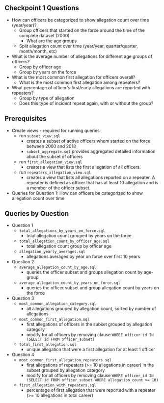 ## Checkpoint 1 Questions
* How can officers be categorized to show allegation count over time (year/year)?
    * Group officers that started on the force around the time of the complete dataset (2000)
        * What are the age groups
    * Split allegation count over time (year/year, quarter/quarter, month/month, etc)
* What is the average number of allegations for different age groups of officers?
    * Group by officer age
    * Group by years on the force
* What is the most common first allegation for officers overall?
    * What is the most common first allegation among repeaters?
* What percentage of officer's first/early allegations are reported with repeaters?
    * Group by type of allegation
    * Does this type of incident repeat again, with or without the group?


## Prerequisites 
* Create views - required for running queries
    - run `subset_view.sql`
        - creates a subset of active officers whom started on the force between 2000 and 2018
        - `subset_aggregate.sql` provides aggregated detailed information about the subset of officers
    - run `first_allegation_view.sql`
        - creates a view that lists the first allegation of all officers.
    - run `repeaters_allegation_view.sql`
        - creates a view that lists all allegations reported on a repeater. A repeater is defined as officer that has at least 10 allegation and is a member of the officer subset.
* Queries for Question 1: How can officers be categorized to show allegation count over time

## Queries by Question
* Question 1
    - `total_allegations_by_years_on_force.sql`
        - total allegation count grouped by years on the force
    - `total_allegation_count_by_officer_age.sql`
        - total allegation count group by officer age
    - `allegation_yearly_averages.sql`
        - allegations averages by year on force over first 10 years
* Question 2
    - `average_allegation_count_by_age.sql`
        - queries the officer subset and groups allegation count by age-group
    - `average_allegation_count_by_years_on_force.sql`
        - queries the officer subset and group allegation count by years on the force
* Question 3
    - `most_common_allegation_category.sql`
        - all allegations grouped by allegation count, sorted by number of allegations
    - `most_common_first_allegation.sql`
        - first allegations of officers in the subset grouped by allegation category
        - modify for all officers by removing clause `WHERE officer_id IN (SELECT id FROM officer_subset)`
    - `total_first_allegation.sql`
        - unique allegation that were a first allegation for at least 1 officer
* Question 4
    - `most_common_first_allegation_repeaters.sql`
        - first allegations of repeaters (>= 10 allegations in career) in the subset grouped by allegation category
        - modify for all officers by removing clause `WHERE officer_id IN (SELECT id FROM officer_subset WHERE allegation_count >= 10)`
    - `first_allegation_with_repeaters.sql`
        - percentage of first allegation that were reported with a repeater (>= 10 allegations in total career)
    